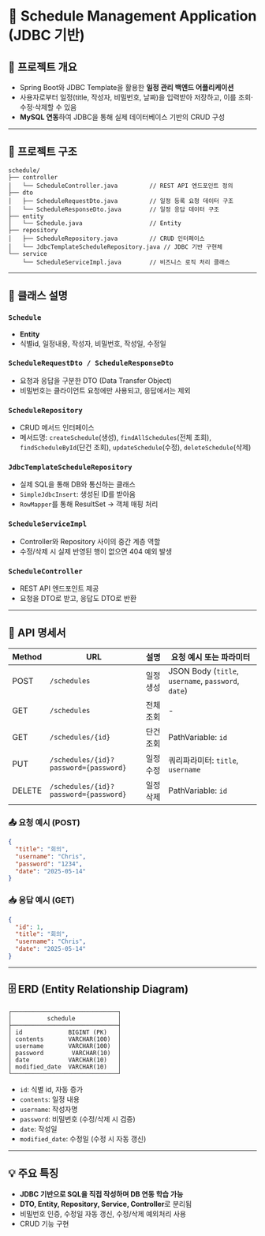 # 📅 Schedule Management Application (JDBC 기반)

## 📌 프로젝트 개요

* Spring Boot와 JDBC Template을 활용한 **일정 관리 백엔드 어플리케이션**
* 사용자로부터 일정(title, 작성자, 비밀번호, 날짜)을 입력받아 저장하고, 이를 조회·수정·삭제할 수 있음
* **MySQL 연동**하여 JDBC을 통해 실제 데이터베이스 기반의 CRUD 구성

---

## 📁 프로젝트 구조

```
schedule/
├── controller
│   └── ScheduleController.java         // REST API 엔드포인트 정의
├── dto
│   ├── ScheduleRequestDto.java         // 일정 등록 요청 데이터 구조
│   └── ScheduleResponseDto.java        // 일정 응답 데이터 구조
├── entity
│   └── Schedule.java                   // Entity
├── repository
│   ├── ScheduleRepository.java         // CRUD 인터페이스
│   └── JdbcTemplateScheduleRepository.java // JDBC 기반 구현체
└── service
    └── ScheduleServiceImpl.java        // 비즈니스 로직 처리 클래스
```

---

## 🔧 클래스 설명

### `Schedule`

* **Entity**
* 식별id, 일정내용, 작성자, 비밀번호, 작성일, 수정일

### `ScheduleRequestDto / ScheduleResponseDto`

* 요청과 응답을 구분한 DTO (Data Transfer Object)
* 비밀번호는 클라이언트 요청에만 사용되고, 응답에서는 제외

### `ScheduleRepository`

* CRUD 메서드 인터페이스
* 메서드명: `createSchedule`(생성), `findAllSchedules`(전체 조회), `findScheduleById`(단건 조회), `updateSchedule`(수정), `deleteSchedule`(삭제)

### `JdbcTemplateScheduleRepository`

* 실제 SQL을 통해 DB와 통신하는 클래스
* `SimpleJdbcInsert`: 생성된 ID를 받아옴
* `RowMapper`를 통해 ResultSet → 객체 매핑 처리

### `ScheduleServiceImpl`

* Controller와 Repository 사이의 중간 계층 역할
* 수정/삭제 시 실제 반영된 행이 없으면 404 예외 발생

### `ScheduleController`

* REST API 엔드포인트 제공
* 요청을 DTO로 받고, 응답도 DTO로 반환

---

## 📘 API 명세서

| Method | URL               | 설명       | 요청 예시 또는 파라미터                                       |
| ------ | ----------------- | -------- | --------------------------------------------------- |
| POST   | `/schedules`      | 일정 생성    | JSON Body (`title`, `username`, `password`, `date`) |
| GET    | `/schedules`      | 전체 조회 | -                                                   |
| GET    | `/schedules/{id}` | 단건 조회 | PathVariable: `id`                                  |
| PUT    | `/schedules/{id}?password={password}` | 일정 수정    | 쿼리파라미터: `title`, `username`                         |
| DELETE | `/schedules/{id}?password={password}` | 일정 삭제    | PathVariable: `id`                                  |

### 📤 요청 예시 (POST)

```json
{
  "title": "회의",
  "username": "Chris",
  "password": "1234",
  "date": "2025-05-14"
}
```

### 📥 응답 예시 (GET)

```json
{
  "id": 1,
  "title": "회의",
  "username": "Chris",
  "date": "2025-05-14"
}
```

---

## 🗄 ERD (Entity Relationship Diagram)

```
┌──────────────────────────────┐
│          schedule            │
├──────────────────────────────┤
│ id             BIGINT (PK)   │
│ contents       VARCHAR(100)  │
│ username       VARCHAR(100)  │
│ password        VARCHAR(10)  │
│ date           VARCHAR(10)   │
│ modified_date  VARCHAR(10)   │
└──────────────────────────────┘
```

* `id`: 식별 id, 자동 증가
* `contents`: 일정 내용
* `username`: 작성자명
* `password`: 비밀번호 (수정/삭제 시 검증)
* `date`: 작성일
* `modified_date`: 수정일 (수정 시 자동 갱신)

---

## 💡 주요 특징

* **JDBC 기반으로 SQL을 직접 작성하며 DB 연동 학습 가능**
* **DTO, Entity, Repository, Service, Controller**로 분리됨
* 비밀번호 인증, 수정일 자동 갱신, 수정/삭제 예외처리 사용
* CRUD 기능 구현
